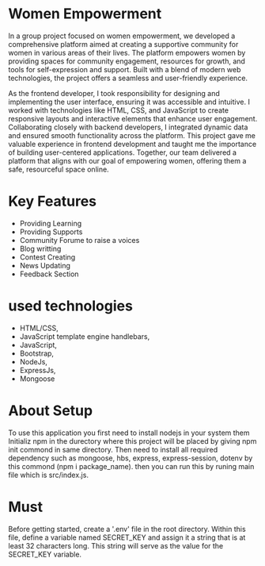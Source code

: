 # Women Empowerment
In a group project focused on women empowerment, we developed a comprehensive platform aimed at creating a supportive community for women in various areas of their lives. The platform empowers women by providing spaces for community engagement, resources for growth, and tools for self-expression and support. Built with a blend of modern web technologies, the project offers a seamless and user-friendly experience.

As the frontend developer, I took responsibility for designing and implementing the user interface, ensuring it was accessible and intuitive. I worked with technologies like HTML, CSS, and JavaScript to create responsive layouts and interactive elements that enhance user engagement. Collaborating closely with backend developers, I integrated dynamic data and ensured smooth functionality across the platform. This project gave me valuable experience in frontend development and taught me the importance of building user-centered applications. Together, our team delivered a platform that aligns with our goal of empowering women, offering them a safe, resourceful space online.


# Key Features
+ Providing Learning
+ Providing Supports
+ Community Forume to raise a voices
+ Blog writting
+ Contest Creating
+ News Updating
+ Feedback Section


# used technologies
+ HTML/CSS, 
+ JavaScript template engine handlebars,
+ JavaScript,
+ Bootstrap,
+ NodeJs, 
+ ExpressJs,
+ Mongoose



# About Setup
To use this application you first need to install nodejs in your system them Initializ npm in the durectory where this project will be placed by giving npm init commond in same 
directory. Then need to install all required dependency such as mongoose, hbs, express, express-session, dotenv by this commond (npm i package_name).
then you can run this by runing main file which is src/index.js.

# Must 
Before getting started, create a '.env' file in the root directory. Within this file, define a variable named SECRET_KEY and assign it a string that is at least 32 characters long. This string will serve as the value for the SECRET_KEY variable.
